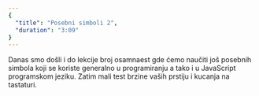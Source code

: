 ```yaml
---
{
  "title": "Posebni simboli 2",
  "duration": "3:09"
}
---
```


Danas smo došli i do lekcije broj osamnaest gde ćemo naučiti još posebnih simbola koji se koriste generalno u programiranju a tako i u JavaScript programskom jeziku. Zatim  mali test brzine vaših prstiju i kucanja na tastaturi.
